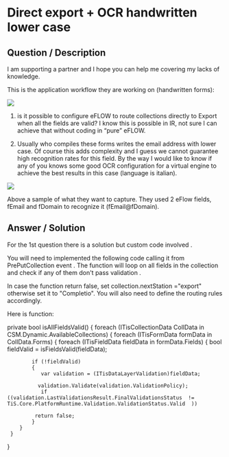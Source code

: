 # **Direct export + OCR handwritten lower case** #

## **Question / Description** ##

I am supporting a partner and I hope you can help me covering my lacks of knowledge.

This is the application workflow they are working on (handwritten forms):

![](http://i.imgur.com/7MrsEG5.jpg)


1)	 is it possible to configure eFLOW to route collections directly to Export when all the fields are valid? I know this is possible in IR, not sure I can achieve that without coding in “pure” eFLOW.

2)	Usually who compiles these forms writes the email address with lower case. Of course this adds complexity and I guess we cannot guarantee high recognition rates for this field. By the way I would like to know if any of you knows some good OCR configuration for a virtual engine to achieve the best results in this case (language is italian).

![](http://i.imgur.com/q9N8rFq.png)

Above a sample of what they want to capture. They used 2 eFlow fields, fEmail and fDomain to recognize it (fEmail@fDomain).



## **Answer / Solution** ##

For the 1st question there is a solution but custom code involved . 

You will need to implemented the following  code calling it from  PrePutCollection event . The function will loop on all fields in the collection and check if any of them don't pass validation .

In case the function return false, set collection.nextStation ="export"  otherwise set  it to "Completio".  You will also need to define the routing rules accordingly.
 
 
 
Here is function:
 
 
 
private bool isAllFieldsValid()
{
foreach (ITisCollectionData CollData in CSM.Dynamic.AvailableCollections)
{
    foreach (ITisFormData formData in CollData.Forms)
    {
        foreach (ITisFieldData fieldData in formData.Fields)
        {
            bool fieldValid = isFieldsValid(fieldData);
                      
            if (!fieldValid)
            {
               var validation = (ITisDataLayerValidation)fieldData;
 
              validation.Validate(validation.ValidationPolicy);
               if ((validation.LastValidationsResult.FinalValidationsStatus  !=        TiS.Core.PlatformRuntime.Validation.ValidationStatus.Valid  ))
 
             return false;
            }
        }
     }
}

















